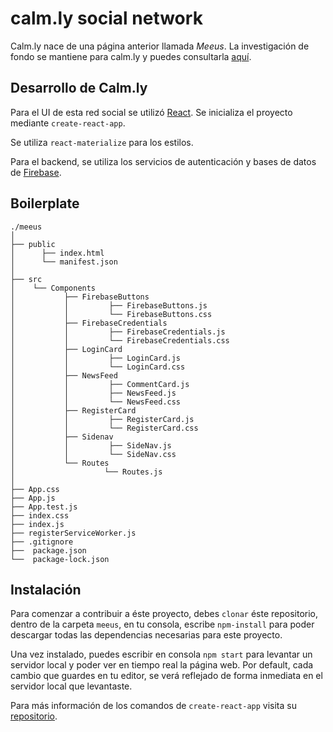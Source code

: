 # **calm<span>.</span>ly** social network

Calm<span>.</span>ly nace de una página anterior llamada *Meeus*. La investigación de fondo se mantiene para calm<span>.</span>ly y puedes consultarla [aquí](https://github.com/florenciasilva/cdmx-2018-06-bc-core-am-social-network).

## Desarrollo de Calm<span>.</span>ly

Para el UI de esta red social se utilizó [React](https://reactjs.org/). Se inicializa el proyecto mediante ```create-react-app```.

Se utiliza ```react-materialize``` para los estilos.

Para el backend, se utiliza los servicios de autenticación y bases de datos de [Firebase](https://firebase.google.com/).

## Boilerplate
```
./meeus
│
├── public
│      ├── index.html
│      └── manifest.json 
│
├── src
│    └── Components
│           ├── FirebaseButtons
│           │         ├── FirebaseButtons.js
│           │         └── FirebaseButtons.css
│           ├── FirebaseCredentials
│           │         ├── FirebaseCredentials.js
│           │         └── FirebaseCredentials.css
│           ├── LoginCard
│           │         ├── LoginCard.js
│           │         └── LoginCard.css
│           ├── NewsFeed
│           │         ├── CommentCard.js
│           │         ├── NewsFeed.js
│           │         └── NewsFeed.css
│           ├── RegisterCard
│           │         ├── RegisterCard.js
│           │         └── RegisterCard.css
│           ├── Sidenav
│           │         ├── SideNav.js
│           │         └── SideNav.css
│           └── Routes
│                    └── Routes.js
│
├── App.css
├── App.js
├── App.test.js
├── index.css
├── index.js
├── registerServiceWorker.js
├── .gitignore
├──  package.json
└──  package-lock.json
```

## Instalación

Para comenzar a contribuir a éste proyecto, debes ```clonar``` éste repositorio, dentro de la carpeta ```meeus```, en tu consola, escribe ```npm-install``` para poder descargar todas las dependencias necesarias para este proyecto.

Una vez instalado, puedes escribir en consola ```npm start``` para levantar un servidor local y poder ver en tiempo real la página web. Por default, cada cambio que guardes en tu editor, se verá reflejado de forma inmediata en el servidor local que levantaste.

Para más información de los comandos de ```create-react-app``` visita su [repositorio](https://github.com/facebook/create-react-app).
